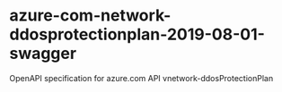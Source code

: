 # azure-com-network-ddosprotectionplan-2019-08-01-swagger
OpenAPI specification for azure.com API vnetwork-ddosProtectionPlan
